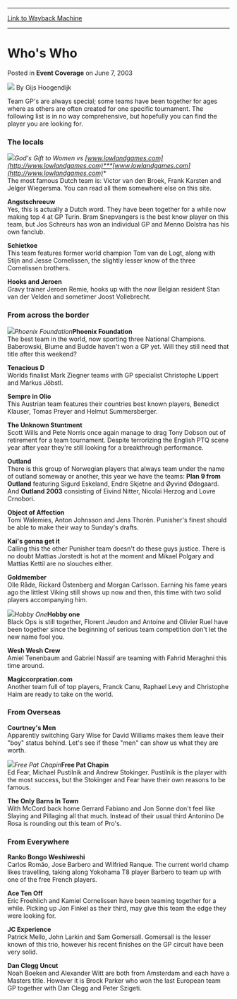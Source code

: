 
---
[Link to Wayback Machine](https://web.archive.org/web/20220629040153/https://magic.wizards.com/en/articles/archive/event-coverage/whos-who-2003-06-07)

[_metadata_:author]:- "Gijs Hoogendijk"
[_metadata_:description]:- "Team GP's are always special; some teams have been together for ages where as others are often created for one specific tournament. The following list is in no way comprehensive, but hopefully you can find the player you are looking for.The localsGod's Gift to Women vs www.lowlandgames.comwww.lowlandgames.com The most famous Dutch team is: Victor van den Broek, Frank Karsten"
[_metadata_:generator]:- "Drupal 7 (http://drupal.org)"
[_metadata_:node]:- "770361"
[_metadata_:publish_date]:- "2003-06-07"
[_metadata_:source]:- "div-main-content"
[_metadata_:title]:- "Who's Who"
[_metadata_:wayback_capture_timestamp]:- "2022-06-29 04:01:53"
[_metadata_:wayback_raw_url]:- "https://web.archive.org/web/20220629040153id_/https://magic.wizards.com/en/articles/archive/event-coverage/whos-who-2003-06-07"
[_metadata_:wayback_url]:- "https://magic.wizards.com/en/articles/archive/event-coverage/whos-who-2003-06-07"
---


Who's Who
=========



 Posted in **Event Coverage**
 on June 7, 2003 






![](https://media.magic.wizards.com/styles/auth_small/public/generic-avatar-150_587.png)
By Gijs Hoogendijk











Team GP's are always special; some teams have been together for ages where as others are often created for one specific tournament. The following list is in no way comprehensive, but hopefully you can find the player you are looking for.

### The locals

![](https://media.magic.wizards.com/image_legacy_migration/sideboard/images/gpams03/a976.jpg)*God's Gift to Women vs [www.lowlandgames.com](http://www.lowlandgames.com)***[www.lowlandgames.com](http://www.lowlandgames.com)**  
 The most famous Dutch team is: Victor van den Broek, Frank Karsten and Jelger Wiegersma. You can read all them somewhere else on this site.

**Angstschreeuw**  
 Yes, this is actually a Dutch word. They have been together for a while now making top 4 at GP Turin. Bram Snepvangers is the best know player on this team, but Jos Schreurs has won an individual GP and Menno Dolstra has his own fanclub.

**Schietkoe**  
 This team features former world champion Tom van de Logt, along with Stijn and Jesse Cornelissen, the slightly lesser know of the three Cornelissen brothers.

**Hooks and Jeroen**  
 Gravy trainer Jeroen Remie, hooks up with the now Belgian resident Stan van der Velden and sometimer Joost Vollebrecht.

### From across the border

![](https://media.magic.wizards.com/image_legacy_migration/sideboard/images/gpams03/a991.jpg)*Phoenix Foundation***Phoenix Foundation**  
 The best team in the world, now sporting three National Champions. Baberowski, Blume and Budde haven't won a GP yet. Will they still need that title after this weekend?

**Tenacious D**  
 Worlds finalist Mark Ziegner teams with GP specialist Christophe Lippert and Markus Jöbstl.

**Sempre in Olio**  
 This Austrian team features their countries best known players, Benedict Klauser, Tomas Preyer and Helmut Summersberger.

**The Unknown Stuntment**  
 Scott Wills and Pete Norris once again manage to drag Tony Dobson out of retirement for a team tournament. Despite terrorizing the English PTQ scene year after year they're still looking for a breakthrough performance.

**Outland**  
 There is this group of Norwegian players that always team under the name of outland someway or another, this year we have the teams: **Plan 9 from Outland** featuring Sigurd Eskeland, Endre Skjetne and Øyvind Ødegaard. And **Outland 2003** consisting of Eivind Nitter, Nicolai Herzog and Lovre Crnobori.

**Object of Affection**  
 Tomi Walemies, Anton Johnsson and Jens Thorén. Punisher's finest should be able to make their way to Sunday's drafts.

**Kai's gonna get it**  
 Calling this the other Punisher team doesn't do these guys justice. There is no doubt Mattias Jorstedt is hot at the moment and Mikael Polgary and Mattias Kettil are no slouches either.

**Goldmember**  
 Olle Råde, Rickard Östenberg and Morgan Carlsson. Earning his fame years ago the littlest Viking still shows up now and then, this time with two solid players accompanying him.

![](https://media.magic.wizards.com/image_legacy_migration/sideboard/images/gpams03/a970.jpg)*Hobby One***Hobby one**  
 Black Ops is still together, Florent Jeudon and Antoine and Olivier Ruel have been together since the beginning of serious team competition don't let the new name fool you.

**Wesh Wesh Crew**  
 Amiel Tenenbaum and Gabriel Nassif are teaming with Fahrid Meraghni this time around. 

**Magiccorpration.com**  
 Another team full of top players, Franck Canu, Raphael Levy and Christophe Haim are ready to take on the world.

### From Overseas

**Courtney's Men**  
 Apparently switching Gary Wise for David Williams makes them leave their "boy" status behind. Let's see if these "men" can show us what they are worth.

![](https://media.magic.wizards.com/image_legacy_migration/sideboard/images/gpams03/a961.jpg)*Free Pat Chapin***Free Pat Chapin**  
 Ed Fear, Michael Pustilnik and Andrew Stokinger. Pustilnik is the player with the most success, but the Stokinger and Fear have their own reasons to be famous.

**The Only Barns In Town**  
 With McCord back home Gerrard Fabiano and Jon Sonne don't feel like Slaying and Pillaging all that much. Instead of their usual third Antonino De Rosa is rounding out this team of Pro's.

### From Everywhere

**Ranko Bongo Weshiweshi**  
 Carlos Romão, Jose Barbero and Wilfried Ranque. The current world champ likes travelling, taking along Yokohama T8 player Barbero to team up with one of the free French players.

**Ace Ten Off**  
 Eric Froehlich and Kamiel Cornelissen have been teaming together for a while. Picking up Jon Finkel as their third, may give this team the edge they were looking for.

**JC Experience**  
 Patrick Mello, John Larkin and Sam Gomersall. Gomersall is the lesser known of this trio, however his recent finishes on the GP circuit have been very solid.

**Dan Clegg Uncut**  
 Noah Boeken and Alexander Witt are both from Amsterdam and each have a Masters title. However it is Brock Parker who won the last European team GP together with Dan Clegg and Peter Szigeti.







